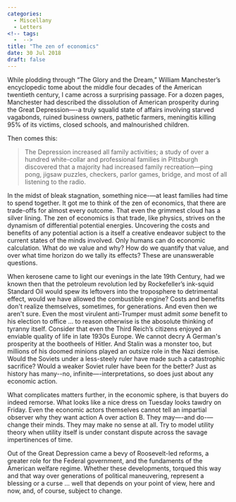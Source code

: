```yaml
---
categories:
  - Miscellany
  - Letters
<!-- tags:
  -  -->
title: "The zen of economics"
date: 30 Jul 2018
draft: false
---
```

While plodding through “The Glory and the Dream,” William Manchester’s encyclopedic tome about the middle four decades of the American twentieth century, I came across a surprising passage. For a dozen pages, Manchester had described the dissolution of American prosperity during the Great Depression—-a truly squalid state of affairs involving starved vagabonds, ruined business owners, pathetic farmers, meningitis killing 95% of its victims, closed schools, and malnourished children. 

Then comes this: 

>The Depression increased all family activities; a study of over a hundred white-collar and professional families in Pittsburgh discovered that a majority had increased family recreation—ping pong, jigsaw puzzles, checkers, parlor games, bridge, and most of all listening to the radio.

In the midst of bleak stagnation, something nice-—at least families had time to spend together. It got me to think of the zen of economics, that there are trade-offs for almost every outcome. That even the grimmest cloud has a silver lining. The zen of economics is that trade, like physics, strives on the dynamism of differential potential energies. Uncovering the costs and benefits of any potential action is a itself a creative endeavor subject to the current states of the minds involved. Only humans can do economic calculation. What do we value and why? How do we quantify that value, and over what time horizon do we tally its effects? These are unanswerable questions. 

When kerosene came to light our evenings in the late 19th Century, had we known then that the petroleum revolution led by Rockefeller’s ink-squid Standard Oil would spew its leftovers into the troposphere to detrimental effect, would we have allowed the combustible engine? Costs and benefits don't realize themselves, sometimes, for generations. And even then we aren't sure. Even the most virulent anti-Trumper must admit *some* benefit to his election to office ... to reason otherwise is the abosolute thinking of tyranny itself. Consider that even the Third Reich’s citizens enjoyed an enviable quality of life in late 1930s Europe. We cannot decry A German's prosperity at the bootheels of Hitler. And Stalin was a monster too, but millions of his doomed minions played an outsize role in the Nazi demise. Would the Soviets under a less-steely ruler have made such a catastrophic sacrifice? Would a weaker Soviet ruler have been for the better? Just as history has many--no, infinite—-interpretations, so does just about any economic action. 

What complicates matters further, in the economic sphere, is that buyers do indeed remorse. What looks like a nice dress on Tuesday looks tawdry on Friday. Even the economic actors themselves cannot tell an impartial observer why they want action A over action B. They may—-and do-—change their minds. They may make no sense at all. Try to model utility theory when utility itself is under constant dispute across the savage impertinences of time. 

Out of the Great Depression came a bevy of Roosevelt-led reforms, a greater role for the Federal government, and the fundaments of the American welfare regime. Whether these developments, torqued this way and that way over generations of political maneuvering, represent a blessing or a curse … well that depends on your point of view, here and now, and, of course, subject to change. 
